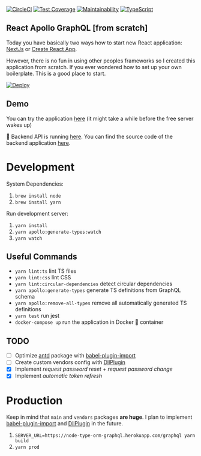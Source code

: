 [![CircleCI](https://circleci.com/gh/developer239/react-apollo-graphql.svg?style=svg)](https://circleci.com/gh/developer239/react-apollo-graphql)
[![Test Coverage](https://api.codeclimate.com/v1/badges/8b605e0fb1af6dc86063/test_coverage)](https://codeclimate.com/github/developer239/react-apollo-graphql/test_coverage)
[![Maintainability](https://api.codeclimate.com/v1/badges/8b605e0fb1af6dc86063/maintainability)](https://codeclimate.com/github/developer239/react-apollo-graphql/maintainability)
[![TypeScript](https://badges.frapsoft.com/typescript/version/typescript-next.svg?v=101)](https://www.typescriptlang.org/)

## React Apollo GraphQL [from scratch]


Today you have basically two ways how to start new React application: [NextJs](https://github.com/zeit/next.js/) or [Create React App](https://github.com/facebook/create-react-app). 

However, there is no fun in using other peoples frameworks so I created this application from scratch. If you ever wondered how to set up your own boilerplate. This is a good place to start.

[![Deploy](https://www.herokucdn.com/deploy/button.svg)](https://heroku.com/deploy)

## Demo

You can try the application [here](https://react-apollo-graphql.herokuapp.com) (it might take a while before the free server wakes up)
 
📘 Backend API is running [here](https://node-type-orm-graphql.herokuapp.com/graphql). You can find the source code of the backend application [here](https://github.com/developer239/node-type-orm-graphql).

# Development

System Dependencies:

1. `brew install node`
2. `brew install yarn`

Run development server:

1. `yarn install`
2. `yarn apollo:generate-types:watch`
3. `yarn watch`

## Useful Commands

- `yarn lint:ts` lint TS files
- `yarn lint:css` lint CSS
- `yarn lint:circular-dependencies` detect circular dependencies
- `yarn apollo:generate-types` generate TS definitions from GraphQL schema
- `yarn apollo:remove-all-types` remove all automatically generated TS definitions
- `yarn test` run jest
- `docker-compose up` run the application in Docker 🐳 container

## TODO

- [ ] Optimize [antd](https://ant.design/docs/react/introduce) package with [babel-plugin-import](https://www.npmjs.com/package/babel-plugin-import)
- [ ] Create custom vendors config with [DllPlugin](https://webpack.js.org/plugins/dll-plugin/)
- [x] Implement _request password reset_ + _request password change_
- [x] Implement _automatic token refresh_

# Production

Keep in mind that `main` and `vendors` packages **are huge**. I plan to implement [babel-plugin-import](https://www.npmjs.com/package/babel-plugin-import) and [DllPlugin](https://webpack.js.org/plugins/dll-plugin/) in the future.

1. `SERVER_URL=https://node-type-orm-graphql.herokuapp.com/graphql yarn build`
2. `yarn prod`
